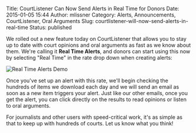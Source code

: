 Title: CourtListener Can Now Send Alerts in Real Time for Donors
Date: 2015-01-05 15:44
Author: mlissner
Category: Alerts, Announcements, CourtListener, Oral Arguments
Slug: courtlistener-will-now-send-alerts-in-real-time
Status: published

We rolled out a new feature today on CourtListener that allows you to
stay up to date with court opinions and oral arguments as fast as we
know about them. We're calling it **Real Time Alerts**, and donors can
start using this now by selecting "Real Time" in the rate drop down when
creating alerts:

![Real Time Alerts
Demo](http://freelawproject.org/wp-content/uploads/2015/01/Screenshot-from-2015-01-02-173801.png)

Once you've set up an alert with this rate, we'll begin checking the
hundreds of items we download each day and we will send an email as soon
as a new item triggers your alert. Just like our other emails, once you
get the alert, you can click directly on the results to read opinions or
listen to oral arguments.

For journalists and other users with speed-critical work, it's as simple
as that to keep up with hundreds of courts. Let us know what you think!

